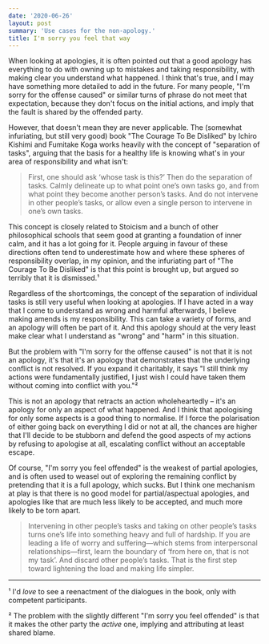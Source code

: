 ```yaml
---
date: '2020-06-26'
layout: post
summary: 'Use cases for the non-apology.'
title: I'm sorry you feel that way
---
```


When looking at apologies, it is often pointed out that a good apology has everything to do with owning up to mistakes
and taking responsibility, with making clear you understand what happened. I think that's true, and I may have something
more detailed to add in the future. For many people, "I'm sorry for the offense caused" or similar turns of phrase do
not meet that expectation, because they don't focus on the initial actions, and imply that the fault is shared by the
offended party.

However, that doesn't mean they are never applicable. The (somewhat infuriating, but still very good) book "The Courage
To Be Disliked" by Ichiro Kishimi and Fumitake Koga works heavily with the concept of "separation of tasks", arguing
that the basis for a healthy life is knowing what's in your area of responsibility and what isn't:

<blockquote>
First, one should ask ‘whose task is this?’ Then do the separation of tasks. Calmly delineate up to what point one’s own
tasks go, and from what point they become another person’s tasks. And do not intervene in other people’s tasks, or allow
even a single person to intervene in one’s own tasks.
</blockquote>

This concept is closely related to Stoicism and a bunch of other philosophical schools that seem good at granting a
foundation of inner calm, and it has a lot going for it. People arguing in favour of these directions often tend to
underestimate how and where these spheres of responsibility overlap, in my opinion, and the infuriating part of "The
Courage To Be Disliked" is that this point is brought up, but argued so terribly that it is dismissed.¹

Regardless of the shortcomings, the concept of the separation of individual tasks is still very useful when looking at
apologies. If I have acted in a way that I come to understand as wrong and harmful afterwards, I believe making
amends is my responsibility. This can take a variety of forms, and an apology will often be part of it. And this apology
should at the very least make clear what I understand as "wrong" and "harm" in this situation.

But the problem with "I'm sorry for the offense caused" is not that it is not an apology, it's that it's an apology that
demonstrates that the underlying conflict is not resolved. If you expand it charitably, it says "I still think my
actions were fundamentally justified, I just wish I could have taken them without coming into conflict with you."²

This is not an apology that retracts an action wholeheartedly – it's an apology for only an aspect of what happened. And
I think that apologising for only some aspects is a good thing to normalise. If I force the polarisation of either going
back on everything I did or not at all, the chances are higher that I'll decide to be stubborn and defend the good
aspects of my actions by refusing to apologise at all, escalating conflict without an acceptable escape.

Of course, "I'm sorry you feel offended" is the weakest of partial apologies, and is often used to weasel out of
exploring the remaining conflict by pretending that it is a full apology, which sucks. But I think one mechanism at play
is that there is no good model for partial/aspectual apologies, and apologies like that are much less likely to be
accepted, and much more likely to be torn apart.

<blockquote>
Intervening in other people’s tasks and taking on other people’s tasks turns one’s life into something heavy and full of
hardship. If you are leading a life of worry and suffering—which stems from interpersonal relationships—first, learn the
boundary of ‘from here on, that is not my task’. And discard other people’s tasks. That is the first step toward
lightening the load and making life simpler.
</blockquote>

-----

¹ I'd *love* to see a reenactment of the dialogues in the book, only with competent participants.

² The problem with the slightly different "I'm sorry you feel offended" is that it makes the other party the *active*
one, implying and attributing at least shared blame.
